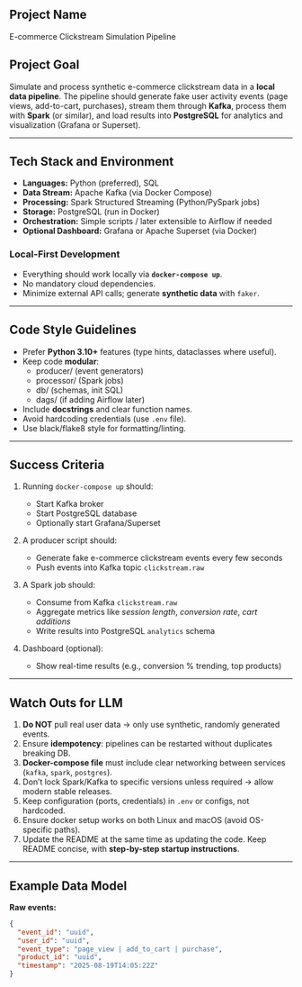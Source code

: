 ## Project Name
E-commerce Clickstream Simulation Pipeline

## Project Goal
Simulate and process synthetic e-commerce clickstream data in a **local data pipeline**.
The pipeline should generate fake user activity events (page views, add-to-cart, purchases), 
stream them through **Kafka**, process them with **Spark** (or similar), 
and load results into **PostgreSQL** for analytics and visualization (Grafana or Superset).

---

## Tech Stack and Environment
- **Languages:** Python (preferred), SQL
- **Data Stream:** Apache Kafka (via Docker Compose)
- **Processing:** Spark Structured Streaming (Python/PySpark jobs)
- **Storage:** PostgreSQL (run in Docker)
- **Orchestration:** Simple scripts / later extensible to Airflow if needed
- **Optional Dashboard:** Grafana or Apache Superset (via Docker)

### Local-First Development
- Everything should work locally via **`docker-compose up`**.
- No mandatory cloud dependencies.
- Minimize external API calls; generate **synthetic data** with `faker`.

---

## Code Style Guidelines
- Prefer **Python 3.10+** features (type hints, dataclasses where useful).
- Keep code **modular**: 
  - producer/ (event generators)
  - processor/ (Spark jobs)
  - db/ (schemas, init SQL)
  - dags/ (if adding Airflow later)
- Include **docstrings** and clear function names.
- Avoid hardcoding credentials (use `.env` file).
- Use black/flake8 style for formatting/linting.

---

## Success Criteria
1. Running `docker-compose up` should:
   - Start Kafka broker
   - Start PostgreSQL database
   - Optionally start Grafana/Superset

2. A producer script should:
   - Generate fake e-commerce clickstream events every few seconds
   - Push events into Kafka topic `clickstream.raw`

3. A Spark job should:
   - Consume from Kafka `clickstream.raw`
   - Aggregate metrics like *session length*, *conversion rate*, *cart additions*
   - Write results into PostgreSQL `analytics` schema

4. Dashboard (optional):
   - Show real-time results (e.g., conversion % trending, top products)

---

## Watch Outs for LLM
1. **Do NOT** pull real user data → only use synthetic, randomly generated events.
2. Ensure **idempotency**: pipelines can be restarted without duplicates breaking DB.
3. **Docker-compose file** must include clear networking between services (`kafka`, `spark`, `postgres`).
4. Don’t lock Spark/Kafka to specific versions unless required → allow modern stable releases.
5. Keep configuration (ports, credentials) in `.env` or configs, not hardcoded.
6. Ensure docker setup works on both Linux and macOS (avoid OS-specific paths).
7. Update the README at the same time as updating the code. Keep README concise, with **step-by-step startup instructions**.

---

## Example Data Model
**Raw events:**
```json
{
  "event_id": "uuid",
  "user_id": "uuid",
  "event_type": "page_view | add_to_cart | purchase",
  "product_id": "uuid",
  "timestamp": "2025-08-19T14:05:22Z"
}